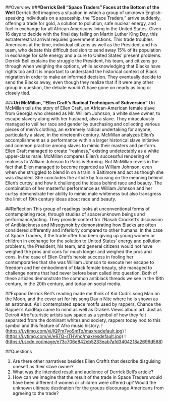 ##Overview 
###**Derrick Bell “Space Traders” Faces at the Bottom of the Well** 
Derrick Bell imagines a situation in which a group of unknown English-speaking individuals on a spaceship, the “Space Traders,” arrive suddenly, offering a trade for gold, a solution to pollution, safe nuclear energy, and fuel in exchange for all African Americans living in the United States. Given 16 days to decide with the final day falling on Martin Luther King Day, this extraterrestrial arrival requires government actions. This trade troubles Americans at the time, individual citizens as well as the President and his team, who debate this difficult decision to send away 15% of its population in exchange for safe energy and a cure to United States’ present problems. Derrick Bell explains the struggle the President, his team, and citizens go through when weighing the options, while acknowledging that Blacks have rights too and it is important to understand the historical context of Black migration in order to make an informed decision. They eventually decide to send the Blacks away, even though they realize that if it were any other group in question, the debate wouldn’t have gone on nearly as long or closely tied. 

###**Uri McMillan, “Ellen Craft’s Radical Techniques of Subversion”**
Uri McMillan tells the story of Ellen Craft, an African-American female slave from Georgia who dressed as Mr. William Johnson, a white slave owner, to escape slavery along with her husband, also a slave. They miraculously managed to veil her race and gender by purchasing and collecting various pieces of men’s clothing, an extremely radical undertaking for anyone, particularly a slave, in the nineteenth century. McMillan analyzes Ellen’s accomplishment as a performance within a larger historical slave initiative and common practice among slaves to mimic their masters and perform. Ellen Craft managed to create “realness,” existing undetectably as a white upper-class male. McMillan compares Ellen’s successful rendering of realness to William Johnson to Paris is Burning. But McMillan revels in the fact that Ellen managed to become regarded as William Johnson, even when she struggled to blend in on a train in Baltimore and act as though she was disabled. She concludes the article by focusing on the meaning behind Ellen’s curtsy, and how it challenged the ideas behind race and beauty. The combination of her masterful performance as William Johnson and her curtsy demonstrate her ability to mimic male whiteness but also transgress the limit of 19th century ideas about race and beauty.  

##Reflection 
This group of readings looks at unconventional forms of contemplating race, through studies of space/unknown beings and performance/acting. They provide context for I’Nasah Crockett’s discussion of Antiblackness and Misogynoir by demonstrating how Blacks are often considered differently and inferiorly compared to other humans. In the case of Space Traders, if the trade offer had been giving up young women or children in exchange for the solution to United States’ energy and pollution problems, the President, his team, and general citizens would not have weighed the pros and cons for much longer and weighed the pros and cons. In the case of Ellen Craft’s heroic success in fooling her contemporaries that she was William Johnson to execute her escape to freedom and her embodiment of black female beauty, she managed to challenge norms that had never before been called into question. Both of these articles demonstrate the common antiblack threads we see in the 19th century, in the 20th century, and today on social media. 

##Expand 
Derrick Bell’s reading made me think of Kid Cudi’s song Man on the Moon, and the cover art for his song Day n Nite where he is shown as an astronaut. As I contemplated space motifs used by rappers, Chance the Rapper’s AcidRap came to mind as well as Drake’s Views album art. Just as Detroit AfroFuturistic artists saw space as a symbol of how they felt separated from the dominant whites and society, rappers today nod to this symbol and this feature of Afro music history. 
!(https://i.ytimg.com/vi/IQPm7yoSmTo/maxresdefault.jpg)
!(https://i.ytimg.com/vi/e67Q-sTHVhc/maxresdefault.jpg) 
!(https://i.scdn.co/image/e73c706e842eb5233eab7afd3404218a2696d568) 

##Questions 
1.	Are there other narratives besides Ellen Craft’s that describe disguising oneself as their slave owner? 
2.	What was the intended result and audience of Derrick Bell’s article? 
3.	How can we imagine that the result of the trade in Space Traders would have been different if women or children were offered up? Would the unknown ultimate destination for the groups discourage Americans from agreeing to the trade?  
